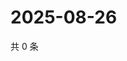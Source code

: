 # 2025-08-26

共 0 条

<!-- BEGIN ZHIHUQUESTIONS -->
<!-- 最后更新时间 Tue Aug 26 2025 11:36:59 GMT+0800 (China Standard Time) -->

<!-- END ZHIHUQUESTIONS -->
